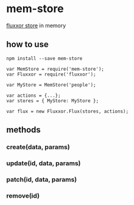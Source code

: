# mem-store

[fluxxor store](http://fluxxor.com/) in memory

## how to use

```
npm install --save mem-store
```

```
var MemStore = require('mem-store');
var Fluxxor = require('fluxxor');

var MyStore = MemStore('people');

var actions = {...};
var stores = { MyStore: MyStore };

var flux = new Fluxxor.Flux(stores, actions);
```

## methods

### create(data, params)

### update(id, data, params)

### patch(id, data, params)

### remove(id)
